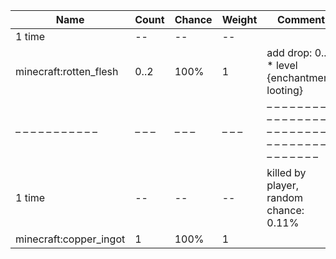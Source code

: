 | Name                   | Count | Chance | Weight | Comment                                                                                |
| ---------------------- | ----- | ------ | ------ | -------------------------------------------------------------------------------------- |
| 1 time                 |    -- |     -- |     -- |                                                                                        |
| minecraft:rotten_flesh |  0..2 |   100% |      1 | add drop: 0..1 * level {enchantment: looting}                                          |
| – – – – – – – – – – –  | – – – | – – –  | – – –  | – – – – – – – – – – – – – – – – – – – – – – – – – – – – – – – – – – – – – – – – – – –  |
| 1 time                 |    -- |     -- |     -- | killed by player, random chance: 0.11%|{enchantment: looting}: 0.13% + 0.02%*(level-1) |
| minecraft:copper_ingot |     1 |   100% |      1 |                                                                                        |